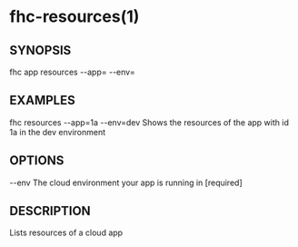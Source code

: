 fhc-resources(1)
================
## SYNOPSIS

 fhc app resources --app=<app> --env=<env>

## EXAMPLES

  fhc resources --app=1a --env=dev    Shows the resources of the app with id 1a in the dev environment


## OPTIONS

  --env  The cloud environment your app is running in                                 [required]

## DESCRIPTION

Lists resources of a cloud app

